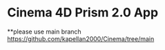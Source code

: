 # Cinema 4D Prism 2.0 App

**please use main branch https://github.com/kapellan2000/Cinema/tree/main
